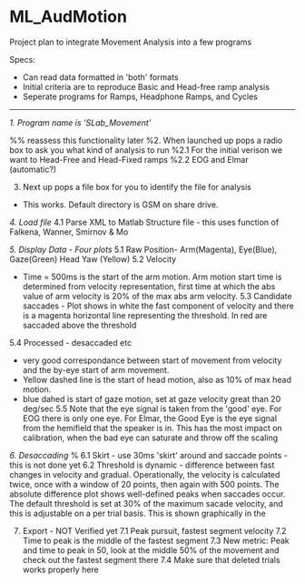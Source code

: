 ML_AudMotion
============
Project plan to integrate Movement Analysis into a few programs

Specs:
- Can read data formatted in 'both' formats
- Initial criteria are to reproduce Basic and Head-free ramp analysis
- Seperate programs for Ramps, Headphone Ramps, and Cycles

---
*1. Program name is 'SLab_Movement'*

%% reassess this functionality later
%2. When launched up pops a radio box to ask you what kind of analysis to run
%2.1 For the initial verison we want to Head-Free and Head-Fixed ramps
%2.2 EOG and Elmar (automatic?)

3. Next up pops a file box for you to identify the file for analysis
- This works. Default directory is GSM on share drive.

*4. Load file*
4.1 Parse XML to Matlab Structure file - this uses function of Falkena, Wanner, Smirnov & Mo

*5. Display Data - Four plots*
5.1 Raw Position- Arm(Magenta), Eye(Blue), Gaze(Green) Head Yaw (Yellow)
5.2 Velocity
* Time = 500ms is the start of the arm motion.
Arm motion start time is determined from velocity representation, first time at which the abs value of arm velocity is 20% of the max abs arm velocity.
5.3 Candidate saccades - Plot shows in white the fast component of velocity and there is a magenta horizontal line representing the threshold. In red are saccaded above the threshold

5.4 Processed - desaccaded etc
* very good correspondance between start of movement from velocity and the by-eye start of arm movement.
* Yellow dashed line is the start of head motion, also as 10% of max head motion.
* blue dahed is start of gaze motion, set at gaze velocity great than 20 deg/sec
5.5 Note that the eye signal is taken from the 'good' eye. For EOG there is only one eye. For Elmar, the Good Eye is the eye signal from the hemifield that the speaker is in. This has the most impact on calibration, when the bad eye can saturate and throw off the scaling

*6. Desaccading*
% 6.1 Skirt - use 30ms 'skirt' around and saccade points - this is not done yet
6.2 Threshold is dynamic - difference between fast changes in velocity and gradual.
Operationally, the velocity is calculated twice, once with a window of 20 points, then again with 500 points. The absolute difference plot shows well-defined peaks when saccades occur. The default threshold is set at 30% of the maximum sacade velocity, and this is adjustable on a per trial basis. This is shown graphically in the  

7. Export - NOT Verified yet
7.1 Peak pursuit, fastest segment velocity
7.2 Time to peak is the middle of the fastest segment
7.3 New metric: Peak and time to peak in 50, look at the middle 50% of the movement and check out the fastest segment there
7.4 Make sure that deleted trials works properly here

